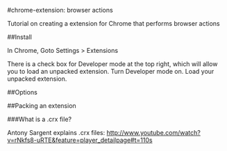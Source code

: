 #chrome-extension: browser actions

Tutorial on creating a extension for Chrome that performs browser actions

##Install

In Chrome, Goto Settings > Extensions

There is a check box for Developer mode at the top right, which will allow you to load an unpacked extension.  Turn Developer mode on.  Load your unpacked extension.

##Options



##Packing an extension

###What is a .crx file?

Antony Sargent explains .crx files:
http://www.youtube.com/watch?v=rNkfs8-uRTE&feature=player_detailpage#t=110s